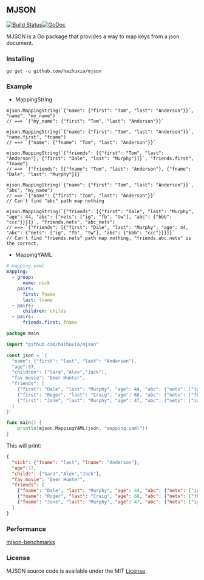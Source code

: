 ## MJSON

[![Build Status](https://travis-ci.org/haihuxia/mjson.svg?branch=master)](https://travis-ci.org/haihuxia/mjson)<a href="https://pkg.go.dev/github.com/haihuxia/mjson?tab=doc"><img src="https://img.shields.io/badge/api-reference-blue.svg?style=flat-square" alt="GoDoc"></a>

MJSON is a Go package that provides a way to map keys from a json document.

### Installing

```
go get -u github.com/haihuxia/mjson
```

### Example

* MappingString

```
mjson.MappingString(`{"name": {"first": "Tom", "last": "Anderson"}}`, "name", "my_name")
// ==> `{"my_name": {"first": "Tom", "last": "Anderson"}}`

mjson.MappingString(`{"name": {"first": "Tom", "last": "Anderson"}}`, "name.first", "fname")
// ==> `{"name": {"fname": "Tom", "last": "Anderson"}}`

mjson.MappingString(`{"friends": [{"first": "Tom", "last": "Anderson"}, {"first": "Dale", "last": "Murphy"}]}`, "friends.first", "fname")
// ==> `{"friends": [{"fname": "Tom", "last": "Anderson"}, {"fname": "Dale", "last": "Murphy"}]}`

mjson.MappingString(`{"name": {"first": "Tom", "last": "Anderson"}}`, "abc", "my_name")
// ==> `{"name": {"first": "Tom", "last": "Anderson"}}`
// Can't find "abc" path map nothing

mjson.MappingString(`{"friends": [{"first": "Dale", "last": "Murphy", "age": 44, "abc": {"nets": ["ig", "fb", "tw"], "abc": {"bbb": "ccc"}}}]}`, "friends.nets", "abc_nets")
// ==> `{"friends": [{"first": "Dale", "last": "Murphy", "age": 44, "abc": {"nets": ["ig", "fb", "tw"], "abc": {"bbb": "ccc"}}}]}`
// Can't find "friends.nets" path map nothing, "friends.abc.nets" is the correct.
```

* MappingYAML

```yaml
# mapping.yaml
mapping:
  - group:
      name: nick
    pairs:
      first: fname
      last: lname
  - pairs:
      children: childs
  - pairs:
      friends.first: fname
```

```go
package main

import "github.com/haihuxia/mjson"

const json = `{
  "name": {"first": "last", "last": "Anderson"},
  "age":37,
  "children": ["Sara","Alex","Jack"],
  "fav.movie": "Deer Hunter",
  "friends": [
    {"first": "Dale", "last": "Murphy", "age": 44, "abc": {"nets": ["ig", "fb", "tw"], "abc": {"bbb": "ccc"}}},
    {"first": "Roger", "last": "Craig", "age": 68, "abc": {"nets": ["fb", "tw"], "abc": {"bbb": "ccc"}}},
    {"first": "Jane", "last": "Murphy", "age": 47, "abc": {"nets": ["ig", "tw"], "abc": {"bbb": "ccc"}}}
  ]
}`

func main() {
    println(mjson.MappingYAML(json, "mapping.yaml"))
}
```

This will print:

```json
{
  "nick": {"fname": "last", "lname": "Anderson"},
  "age":37,
  "childs": ["Sara","Alex","Jack"],
  "fav.movie": "Deer Hunter",
  "friends": [
    {"fname": "Dale", "last": "Murphy", "age": 44, "abc": {"nets": ["ig", "fb", "tw"], "abc": {"bbb": "ccc"}}},
    {"fname": "Roger", "last": "Craig", "age": 68, "abc": {"nets": ["fb", "tw"], "abc": {"bbb": "ccc"}}},
    {"fname": "Jane", "last": "Murphy", "age": 47, "abc": {"nets": ["ig", "tw"], "abc": {"bbb": "ccc"}}}
  ]
}
```

### Performance

[mjson-benchmarks](https://github.com/haihuxia/mjson-benchmarks)

### License

MJSON source code is available under the MIT [License](https://github.com/haihuxia/mjson/blob/master/LICENSE).